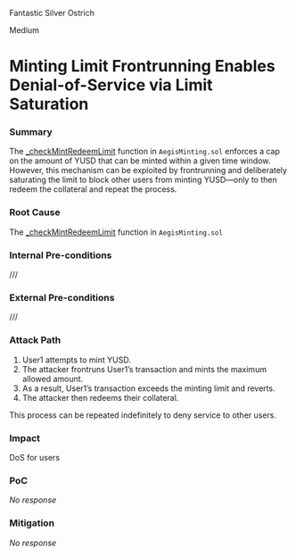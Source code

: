 Fantastic Silver Ostrich

Medium

# Minting Limit Frontrunning Enables Denial-of-Service via Limit Saturation

### Summary

The [_checkMintRedeemLimit](https://github.com/sherlock-audit/2025-04-aegis-op-grant/blob/4aceb235db96b2299bb95ebf16e83a24f987bf3e/aegis-contracts/contracts/AegisMinting.sol#L785-L803) function in `AegisMinting.sol` enforces a cap on the amount of YUSD that can be minted within a given time window. However, this mechanism can be exploited by frontrunning and deliberately saturating the limit to block other users from minting YUSD—only to then redeem the collateral and repeat the process.

### Root Cause

The [_checkMintRedeemLimit](https://github.com/sherlock-audit/2025-04-aegis-op-grant/blob/4aceb235db96b2299bb95ebf16e83a24f987bf3e/aegis-contracts/contracts/AegisMinting.sol#L785-L803) function in `AegisMinting.sol`

### Internal Pre-conditions

///

### External Pre-conditions

///

### Attack Path

1.	User1 attempts to mint YUSD.
2.	The attacker frontruns User1’s transaction and mints the maximum allowed amount.
3.	As a result, User1’s transaction exceeds the minting limit and reverts.
4.	The attacker then redeems their collateral.

This process can be repeated indefinitely to deny service to other users.

### Impact

DoS for users 

### PoC

_No response_

### Mitigation

_No response_
